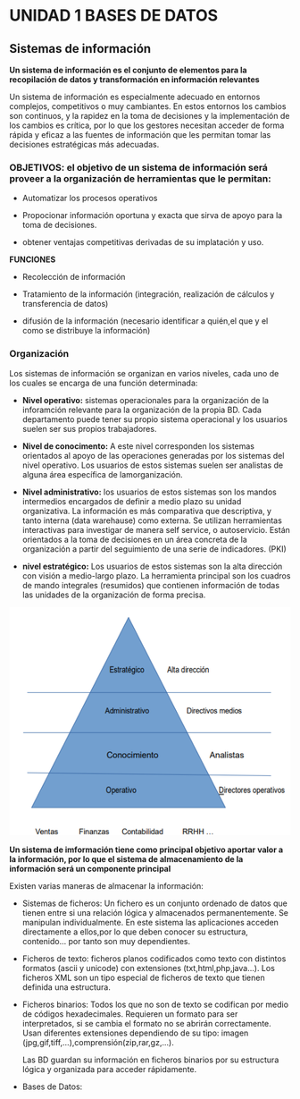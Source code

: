 # UNIDAD 1 BASES DE DATOS

## Sistemas de información 

**Un sistema de información es el conjunto de elementos para la recopilación de datos y transformación en información relevantes**

Un sistema de información es especialmente adecuado en entornos complejos,
competitivos o muy cambiantes. En estos entornos los cambios son continuos, y la
rapidez en la toma de decisiones y la implementación de los cambios es crítica, por lo que
los gestores necesitan acceder de forma rápida y eficaz a las fuentes de información que
les permitan tomar las decisiones estratégicas más adecuadas.

 ### OBJETIVOS: el objetivo de un sistema de información será proveer a la organización de herramientas que le permitan:
- Automatizar los procesos operativos

- Propocionar información oportuna y exacta que sirva de apoyo para la toma de decisiones.

- obtener ventajas competitivas derivadas de su implatación y uso.

**FUNCIONES**
- Recolección de información 

- Tratamiento de la información (integración, realización de cálculos y transferencia de datos)

- difusión de la información (necesario identificar a quién,el que y el como se distribuye la información)

### Organización 

Los sistemas de información se organizan en varios niveles, cada uno de los cuales
se encarga de una función determinada:

- **Nivel operativo:** sistemas operacionales para la organización de la inforamción relevante para la organización de la propia BD. Cada departamento puede tener su propio sistema operacional y los usuarios suelen ser sus propios trabajadores.

- **Nivel de conocimento:** A este nivel corresponden los sistemas orientados al apoyo de las operaciones generadas por los sistemas del nivel operativo. Los usuarios de estos sistemas suelen ser analistas de alguna área específica de lamorganización.

- **Nivel administrativo:** los usuarios de estos sistemas son los mandos intermedios encargados de definir a medio plazo su unidad organizativa. La información es más comparativa que descriptiva, y tanto interna (data warehause) como externa. Se utilizan herramientas interactivas para investigar de manera self service, o autoservicio. Están orientados a la toma de decisiones en un área concreta de la organización a partir del seguimiento de una serie de indicadores. (PKI)

- **nivel estratégico:** Los usuarios de estos sistemas son la alta dirección con visión a medio-largo plazo. La herramienta principal son los cuadros de mando integrales (resumidos) que contienen información de todas las unidades de la organización de forma precisa.

![piramide](piramide.png)

**Un sistema de imformación tiene como principal objetivo aportar valor a la información, por lo que el sistema de almacenamiento de la información será un componente principal**

Existen varias maneras de almacenar la información:

- Sistemas de ficheros: Un fichero es un conjunto ordenado de datos que tienen entre si una relación lógica y almacenados permanentemente. Se manipulan individualmente. En este sistema las aplicaciones acceden directamente a ellos,por lo que deben conocer su estructura, contenido... por tanto son muy dependientes.

- Ficheros de texto: ficheros planos codificados como texto con distintos formatos (ascii y unicode) con extensiones (txt,html,php,java...). Los ficheros XML son un tipo especial de ficheros de texto que tienen definida una estructura.

- Ficheros binarios: Todos los que no son de texto se codifican por medio de códigos hexadecimales. Requieren un formato para ser interpretados, si se cambia el formato no se abrirán correctamente. Usan diferentes extensiones dependiendo de su tipo: imagen (jpg,gif,tiff,...),comprensión(zip,rar,gz,...).

  Las BD  guardan su información en ficheros binarios por su estructura lógica y organizada para acceder rápidamente.

- Bases de Datos: 
